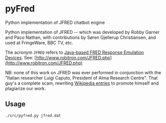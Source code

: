 # pyFred

Python implementation of JFRED chatbot engine

Python implementation of JFRED -- which was developed by Robby Garner and Paco Nathan, 
with contributions by Søren Gjellerup Christiansen, and used at FringeWare, BBC TV, etc.

The acronym `JFRED` refers to [Java-based FRED Response Emulation Devices](http://www.robitron.com/fredhist.html).
See: [http://www.robitron.com/JFRED.php](http://www.robitron.com/JFRED.php)

NB: none of this work on JFRED was ever performed in conjunction with the
"Italian researcher Luigi Caputo, President of Alma Research Centre".
That guy's a complete scam, rewriting [Wikipedia entries](http://en.wikipedia.org/wiki/Paco_Nathan)
to promote himself and plagiarize our work.

## Usage
```
./src/pyfred.py jfred.dat
```
